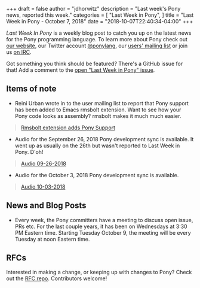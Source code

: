 +++
draft = false
author = "jdhorwitz"
description = "Last week's Pony news, reported this week."
categories = [
    "Last Week in Pony",
]
title = "Last Week in Pony - October 7, 2018"
date = "2018-10-07T22:40:34-04:00"
+++

_Last Week In Pony_ is a weekly blog post to catch you up on the latest news for the Pony programming language. To learn more about Pony check out [our website](ponylang.io), our Twitter account [@ponylang](https://twitter.com/ponylang), our [users' mailing list](https://pony.groups.io/g/user) or join us [on IRC](https://webchat.freenode.net/?channels=%23ponylang).

Got something you think should be featured? There's a GitHub issue for that! Add a comment to the [open "Last Week in Pony" issue](https://github.com/ponylang/ponylang.github.io/issues?q=is%3Aissue+is%3Aopen+label%3Alast-week-in-pony).

<!--more-->

## Items of note

- Reini Urban wrote in to the user mailing list to report that Pony support has been added to Emacs rmsbolt extension. Want to see how your Pony code looks as assembly? rmsbolt makes it much much easier.

> [Rmsbolt extension adds Pony Support](https://pony.groups.io/g/user/message/1776)

- Audio for the September 26, 2018 Pony development sync is available. It went up as usually on the 26th but wasn't reported to Last Week in Pony. D'oh!

> [Audio 09-26-2018](https://pony.groups.io/g/dev/files/Pony%20Sync/2018_09_26/pony_development_sync_2018_09_26.m4a)

- Audio for the October 3, 2018 Pony development sync is available.

> [Audio 10-03-2018](https://pony.groups.io/g/dev/files/Pony%20Sync/2018_10_03/pony_sync_october_3_2018.m4a)

## News and Blog Posts

- Every week, the Pony committers have a meeting to discuss open issue, PRs etc. For the last couple years, it has been on Wednesdays at 3:30 PM Eastern time. Starting Tuesday October 9, the meeting will be every Tuesday at noon Eastern time.

## RFCs

Interested in making a change, or keeping up with changes to Pony? Check out the [RFC repo](https://github.com/ponylang/rfcs). Contributors welcome!
